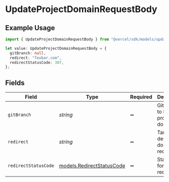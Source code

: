 # UpdateProjectDomainRequestBody

## Example Usage

```typescript
import { UpdateProjectDomainRequestBody } from "@vercel/sdk/models/updateprojectdomainop.js";

let value: UpdateProjectDomainRequestBody = {
  gitBranch: null,
  redirect: "foobar.com",
  redirectStatusCode: 307,
};
```

## Fields

| Field                                                        | Type                                                         | Required                                                     | Description                                                  | Example                                                      |
| ------------------------------------------------------------ | ------------------------------------------------------------ | ------------------------------------------------------------ | ------------------------------------------------------------ | ------------------------------------------------------------ |
| `gitBranch`                                                  | *string*                                                     | :heavy_minus_sign:                                           | Git branch to link the project domain                        | <nil>                                                        |
| `redirect`                                                   | *string*                                                     | :heavy_minus_sign:                                           | Target destination domain for redirect                       | foobar.com                                                   |
| `redirectStatusCode`                                         | [models.RedirectStatusCode](../models/redirectstatuscode.md) | :heavy_minus_sign:                                           | Status code for domain redirect                              | 307                                                          |